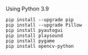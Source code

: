 Using Python 3.9

```
pip install --upgrade pip
pip install --upgrade Pillow
pip install pyautogui
pip install playsound
pip install pygame
pip install opencv-python
```
